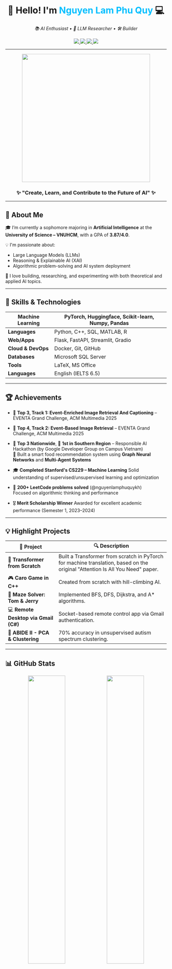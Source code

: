 <h1 align="center">
  👋 Hello! I'm <span style="color:#00bfff;">Nguyen Lam Phu Quy</span> 💻
</h1>

<p align="center">
  <em>📚 AI Enthusiast • 🧠 LLM Researcher • 🛠 Builder</em>  
  <br><br>
  <a href="mailto:nguyenlamphuquykh@gmail.com">
    <img src="https://img.shields.io/badge/Gmail-D14836?style=for-the-badge&logo=gmail&logoColor=white" />
  </a>
  <a href="https://linkedin.com/in/NLPQuy">
    <img src="https://img.shields.io/badge/LinkedIn-blue?style=for-the-badge&logo=linkedin&logoColor=white" />
  </a>
  <a href="https://github.com/NLPQuy">
    <img src="https://img.shields.io/badge/GitHub-100000?style=for-the-badge&logo=github&logoColor=white" />
  </a>
  <a href="https://leetcode.com/u/nguyenlamphuquykh/">
    <img src="https://img.shields.io/badge/LeetCode-FFA116?style=for-the-badge&logo=LeetCode&logoColor=black" />
  </a>
</p>

---

<p align="center">
  <img src="https://media.giphy.com/media/qgQUggAC3Pfv687qPC/giphy.gif" width="400" />
</p>

<h3 align="center">
✨ "Create, Learn, and Contribute to the Future of AI" ✨
</h3>

---

## 🧠 About Me

🎓 I’m currently a sophomore majoring in **Artificial Intelligence** at the **University of Science – VNUHCM**, with a GPA of **3.87/4.0**.

💡 I'm passionate about:
- Large Language Models (LLMs)
- Reasoning & Explainable AI (XAI)
- Algorithmic problem-solving and AI system deployment

🧠 I love building, researching, and experimenting with both theoretical and applied AI topics.

---

## 🚀 Skills & Technologies

| **Machine Learning** | PyTorch, Huggingface, Scikit-learn, Numpy, Pandas |
|----------------------|---------------------------------------|
| **Languages** | Python, C++, SQL, MATLAB, R           |
| **Web/Apps** | Flask, FastAPI, Streamlit, Gradio     |
| **Cloud & DevOps** | Docker, Git, GitHub                   |
| **Databases** | Microsoft SQL Server                  |
| **Tools** | LaTeX, MS Office                      |
| **Languages** | English (IELTS 6.5)                   |

---

## 🏆 Achievements

- 🥉 **Top 3, Track 1: Event-Enriched Image Retrieval And Captioning** – EVENTA Grand Challenge, ACM Multimedia 2025

- 🏅 **Top 4, Track 2: Event-Based Image Retrieval** – EVENTA Grand Challenge, ACM Multimedia 2025

- 🥇 **Top 3 Nationwide**, 🥇 **1st in Southern Region** – Responsible AI Hackathon (by Google Developer Group on Campus Vietnam)  
  📌 Built a smart food recommendation system using **Graph Neural Networks** and **Multi-Agent Systems**

- 🎓 **Completed Stanford's CS229 – Machine Learning** Solid understanding of supervised/unsupervised learning and optimization

- 🧠 **200+ LeetCode problems solved** (@nguyenlamphuquykh)  
  Focused on algorithmic thinking and performance

- 🎖️ **Merit Scholarship Winner** Awarded for excellent academic performance (Semester 1, 2023–2024)

---

## 💡 Highlight Projects

| 🚀 Project | 🔍 Description |
|-----------|----------------|
| 🤖 **Transformer from Scratch** | Built a Transformer from scratch in PyTorch for machine translation, based on the original "Attention Is All You Need" paper. |
| 🎮 **Caro Game in C++** | Created from scratch with hill-climbing AI. |
| 🧠 **Maze Solver: Tom & Jerry** | Implemented BFS, DFS, Dijkstra, and A* algorithms. |
| 💻 **Remote Desktop via Gmail (C#)** | Socket-based remote control app via Gmail authentication. |
| 🧬 **ABIDE II - PCA & Clustering** | 70% accuracy in unsupervised autism spectrum clustering. |

---

## 📊 GitHub Stats

<p align="center">
  <img src="https://github-readme-stats.vercel.app/api?username=NLPQuy&show_icons=true&theme=radical" width="48%"/>
  <img src="https://github-readme-streak-stats.herokuapp.com/?user=NLPQuy&theme=radical" width="48%"/>
</p>

<p align="center">
  <img src="https://github-readme-stats.vercel.app/api/top-langs/?username=NLPQuy&layout=compact&theme=radical" width="48%"/>
</p>

---

## 📫 Let's Connect!

<p align="center">
  <a href="mailto:nguyenlamphuquykh@gmail.com">📧 Email</a> • 
  <a href="https://linkedin.com/in/NLPQuy">🔗 LinkedIn</a> • 
  <a href="https://github.com/NLPQuy">🐙 GitHub</a>
</p>

---

<p align="center"><i>“Learn to create. Create to share. Share to inspire.”</i></p>
